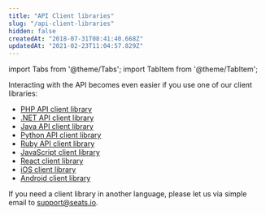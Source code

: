 ```yaml
---
title: "API Client libraries"
slug: "/api-client-libraries"
hidden: false
createdAt: "2018-07-31T08:41:40.668Z"
updatedAt: "2021-02-23T11:04:57.829Z"
---
```


import Tabs from '@theme/Tabs';
import TabItem from '@theme/TabItem';

Interacting with the API becomes even easier if you use one of our client libraries:

* [PHP API client library](https://github.com/seatsio/seatsio-php)
* [.NET API client library](https://github.com/seatsio/seatsio-dotnet)
* [Java API client library](https://github.com/seatsio/seatsio-java)
* [Python API client library](https://github.com/seatsio/seatsio-python)
* [Ruby API client library](https://github.com/seatsio/seatsio-ruby)
* [JavaScript client library](https://github.com/seatsio/seatsio-js)
* [React client library](https://github.com/seatsio/seatsio-react)
* [iOS client library](https://github.com/seatsio/seatsio-ios)
* [Android client library](https://github.com/seatsio/seatsio-android)

If you need a client library in another language, please let us via simple email to support@seats.io.
